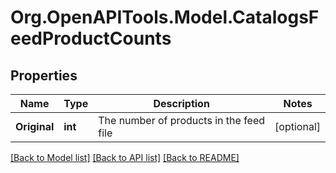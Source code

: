
# Org.OpenAPITools.Model.CatalogsFeedProductCounts

## Properties

Name | Type | Description | Notes
------------ | ------------- | ------------- | -------------
**Original** | **int** | The number of products in the feed file | [optional] 

[[Back to Model list]](../README.md#documentation-for-models)
[[Back to API list]](../README.md#documentation-for-api-endpoints)
[[Back to README]](../README.md)

